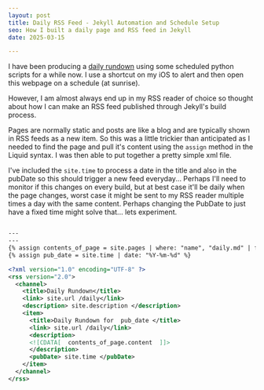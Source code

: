 ```yaml
---
layout: post
title: Daily RSS Feed - Jekyll Automation and Schedule Setup
seo: How I built a daily page and RSS feed in Jekyll
date: 2025-03-15

---
```


I have been producing a [daily rundown](/daily) using some scheduled python scripts for a while now. I use a shortcut on my iOS to alert and then open this webpage on a schedule (at sunrise).

However, I am almost always end up in my RSS reader of choice so thought about how I can make an RSS feed published through Jekyll's build process.

Pages are normally static and posts are like a blog and are typically shown in RSS feeds as a new item. So this was a little trickier than anticipated as I needed to find the page and pull it's content using the `assign` method in the Liquid syntax. I was then able to put together a pretty simple xml file.

I've included the `site.time` to process a date in the title and also in the pubDate so this should trigger a new feed everyday... Perhaps I'll need to monitor if this changes on every build, but at best case it'll be daily when the page changes, worst case it might be sent to my RSS reader multiple times a day with the same content. Perhaps changing the PubDate to just have a fixed time might solve that... lets experiment.

```xml

---
---
{% assign contents_of_page = site.pages | where: "name", "daily.md" | first %}
{% assign pub_date = site.time | date: "%Y-%m-%d" %}

<?xml version="1.0" encoding="UTF-8" ?>
<rss version="2.0">
  <channel>
    <title>Daily Rundown</title>
    <link> site.url /daily</link>
    <description> site.description </description>
    <item>
      <title>Daily Rundown for  pub_date </title>
      <link> site.url /daily</link>
      <description>
      <![CDATA[  contents_of_page.content  ]]>
      </description>
      <pubDate> site.time </pubDate>
    </item>
  </channel>
</rss>

```
